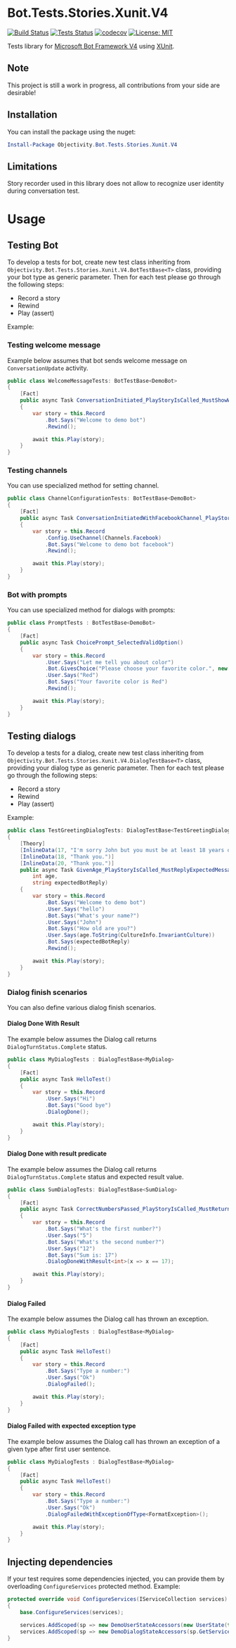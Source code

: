# Bot.Tests.Stories.Xunit.V4

[![Build Status](https://ci.appveyor.com/api/projects/status/github/ObjectivityLtd/Bot.Tests.Stories.Xunit?branch=master&svg=true)](https://ci.appveyor.com/project/ObjectivityAdminsTeam/bot-tests-stories-xunit) [![Tests Status](https://img.shields.io/appveyor/tests/ObjectivityAdminsTeam/bot-tests-stories-xunit/master.svg)](https://ci.appveyor.com/project/ObjectivityAdminsTeam/bot-tests-stories-xunit) [![codecov](https://codecov.io/gh/ObjectivityLtd/Bot.Tests.Stories.Xunit/branch/master/graph/badge.svg)](https://codecov.io/gh/ObjectivityLtd/Bot.Tests.Stories.Xunit) [![License: MIT](https://img.shields.io/badge/License-MIT-brightgreen.svg)](https://opensource.org/licenses/MIT)

Tests library for [Microsoft Bot Framework V4](https://dev.botframework.com/) using [XUnit](https://xunit.github.io/).

## Note

This project is still a work in progress, all contributions from your side are desirable!

## Installation

You can install the package using the nuget:

```powershell
Install-Package Objectivity.Bot.Tests.Stories.Xunit.V4
```

## Limitations

Story recorder used in this library does not allow to recognize user identity during conversation test.

# Usage

## Testing Bot

To develop a tests for bot, create new test class inheriting from `Objectivity.Bot.Tests.Stories.Xunit.V4.BotTestBase<T>` class, providing your bot type as generic parameter. Then for each test please go through the following steps:

* Record a story
* Rewind
* Play (assert)

Example:

### Testing welcome message

Example below assumes that bot sends welcome message on `ConversationUpdate` activity. 

```cs
public class WelcomeMessageTests: BotTestBase<DemoBot>
{
    [Fact]
    public async Task ConversationInitiated_PlayStoryIsCalled_MustShowWelcomeMessage()
    {
        var story = this.Record
            .Bot.Says("Welcome to demo bot")
            .Rewind();

        await this.Play(story);
    }
}
```

### Testing channels

You can use specialized method for setting channel. 

```cs
public class ChannelConfigurationTests: BotTestBase<DemoBot>
{
    [Fact]
    public async Task ConversationInitiatedWithFacebookChannel_PlayStoryIsCalled_MustShowFacebookWelcomeMessage()
    {
        var story = this.Record
            .Config.UseChannel(Channels.Facebook)
            .Bot.Says("Welcome to demo bot facebook")
            .Rewind();

        await this.Play(story);
    }
}
```

### Bot with prompts

You can use specialized method for dialogs with prompts:

```cs
public class PromptTests : BotTestBase<DemoBot>
{
    [Fact]
    public async Task ChoicePrompt_SelectedValidOption()
    {
        var story = this.Record
            .User.Says("Let me tell you about color")
            .Bot.GivesChoice("Please choose your favorite color.", new[] { "Red", "Green", "Blue" })
            .User.Says("Red")
            .Bot.Says("Your favorite color is Red")
            .Rewind();

        await this.Play(story);
    }
}
```

## Testing dialogs

To develop a tests for a dialog, create new test class inheriting from `Objectivity.Bot.Tests.Stories.Xunit.V4.DialogTestBase<T>` class, providing your dialog type as generic parameter. Then for each test please go through the following steps:

* Record a story
* Rewind
* Play (assert)

Example:

```cs
public class TestGreetingDialogTests: DialogTestBase<TestGreetingDialog>
{
    [Theory]
    [InlineData(17, "I'm sorry John but you must be at least 18 years old.")]
    [InlineData(18, "Thank you.")]
    [InlineData(20, "Thank you.")]
    public async Task GivenAge_PlayStoryIsCalled_MustReplyExpectedMessage(
        int age,
        string expectedBotReply)
    {
        var story = this.Record
            .Bot.Says("Welcome to demo bot")
            .User.Says("hello")
            .Bot.Says("What's your name?")
            .User.Says("John")
            .Bot.Says("How old are you?")
            .User.Says(age.ToString(CultureInfo.InvariantCulture))
            .Bot.Says(expectedBotReply)
            .Rewind();

        await this.Play(story);
    }
}
```

### Dialog finish scenarios

You can also define various dialog finish scenarios.

#### Dialog Done With Result

The example below assumes the Dialog call returns `DialogTurnStatus.Complete` status.

```cs
public class MyDialogTests : DialogTestBase<MyDialog>
{
    [Fact]
    public async Task HelloTest()
    {
        var story = this.Record
            .User.Says("Hi")
            .Bot.Says("Good bye")
            .DialogDone();

        await this.Play(story);
    }
}
```

#### Dialog Done with result predicate

The example below assumes the Dialog call returns `DialogTurnStatus.Complete` status and expected result value.

```cs
public class SumDialogTests: DialogTestBase<SumDialog>
{
    [Fact]
    public async Task CorrectNumbersPassed_PlayStoryIsCalled_MustReturnSum()
    {
        var story = this.Record
            .Bot.Says("What's the first number?")
            .User.Says("5")
            .Bot.Says("What's the second number?")
            .User.Says("12")
            .Bot.Says("Sum is: 17")
            .DialogDoneWithResult<int>(x => x == 17);

        await this.Play(story);
    }
}
```

#### Dialog Failed

The example below assumes the Dialog call has thrown an exception.

```cs
public class MyDialogTests : DialogTestBase<MyDialog>
{
    [Fact]
    public async Task HelloTest()
    {
        var story = this.Record
            .Bot.Says("Type a number:")
            .User.Says("Ok")
            .DialogFailed();

        await this.Play(story);
    }
}
```

#### Dialog Failed with expected exception type

The example below assumes the Dialog call has thrown an exception of a given type after first user sentence.

```cs
public class MyDialogTests : DialogTestBase<MyDialog>
{
    [Fact]
    public async Task HelloTest()
    {
        var story = this.Record
            .Bot.Says("Type a number:")
            .User.Says("Ok")
            .DialogFailedWithExceptionOfType<FormatException>();

        await this.Play(story);
    }
}
```

## Injecting dependencies

If your test requires some dependencies injected, you can provide them by overloading `ConfigureServices` protected method. Example:

```cs
protected override void ConfigureServices(IServiceCollection services)
{
    base.ConfigureServices(services);

    services.AddScoped(sp => new DemoUserStateAccessors(new UserState(this.DataStore)));
    services.AddScoped(sp => new DemoDialogStateAccessors(sp.GetService<ConversationState>()));
}
```
